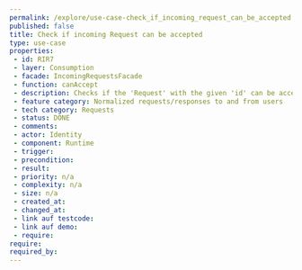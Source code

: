 ```yaml
---
permalink: /explore/use-case-check_if_incoming_request_can_be_accepted
published: false
title: Check if incoming Request can be accepted
type: use-case
properties:
 - id: RIR7
 - layer: Consumption
 - facade: IncomingRequestsFacade
 - function: canAccept
 - description: Checks if the 'Request' with the given 'id' can be accepted.
 - feature category: Normalized requests/responses to and from users
 - tech category: Requests
 - status: DONE
 - comments: 
 - actor: Identity
 - component: Runtime
 - trigger: 
 - precondition: 
 - result: 
 - priority: n/a
 - complexity: n/a
 - size: n/a
 - created_at: 
 - changed_at: 
 - link auf testcode: 
 - link auf demo: 
 - require: 
require:
required_by:
---
```

